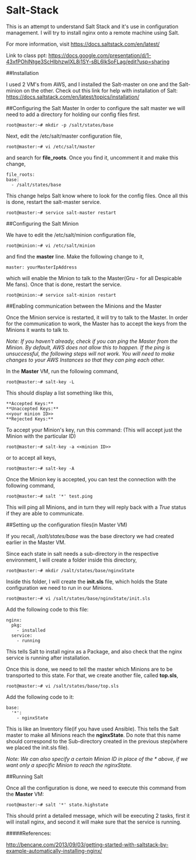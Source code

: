 # Salt-Stack

This is an attempt to understand Salt Stack and it's use in configuration management. I will try to install nginx onto a remote machine using Salt.

For more information, visit https://docs.saltstack.com/en/latest/

Link to class ppt: https://docs.google.com/presentation/d/1-43xfPOhlNtge3ScHIbhzwIXL8i1SY-sBL6lkSoFLag/edit?usp=sharing

##Installation

I used 2 VM's from AWS, and I installed the Salt-master on one and the Salt-minion on the other. Check out this link for help with installation of Salt:
https://docs.saltstack.com/en/latest/topics/installation/

##Configuring the Salt Master
In order to configure the salt master we will need to add a directory for holding our config files first.

    root@master:~# mkdir -p /salt/states/base

Next, edit the /etc/salt/master configuration file,

    root@master:~# vi /etc/salt/master

and search for **file_roots**. Once you find it, uncomment it and make this change,

    file_roots:
    base:
      - /salt/states/base

This change helps Salt know where to look for the config files. Once all this is done, restart the salt-master service.

    root@master:~# service salt-master restart

##Configuring the Salt Minion

We have to edit the /etc/salt/minion configuration file,

    root@minion:~# vi /etc/salt/minion

and find the **master** line. Make the following change to it,

    master: yourMasterIpAddress

which will enable the Minion to talk to the Master(Gru - for all Despicable Me fans). Once that is done, restart the service.

    root@minion:~# service salt-minion restart

##Enabling communication between the Minions and the Master

Once the Minion service is restarted, it will try to talk to the Master. In order for the communication to work, the Master has to accept the keys from the Minions it wants to talk to.

*Note: If you haven't already, check if you can ping the Master from the Minion. By default, AWS does not allow this to happen. If the ping is unsuccessful, the following steps will not work. You will need to make changes to your AWS Instances so that they can ping each other.*

In the **Master** VM, run the following command,

    root@master:~# salt-key -L

This should display a list something like this,

    **Accepted Keys:**
    **Unaccepted Keys:**
    <<your minion ID>>
    **Rejected Keys:**

To accept your Minion's key, run this command: (This will accept just the Minion with the particular ID)

    root@master:~# salt-key -a <<minion ID>>

or to accept all keys,

    root@master:~# salt-key -A

Once the Minion key is accepted, you can test the connection with the following command,

    root@master:~# salt '*' test.ping

This will ping all Minions, and in turn they will reply back with a *True* status if they are able to communicate.

##Setting up the configuration files(in Master VM)

If you recall, */salt/states/base* was the base directory we had created earlier in the Master VM.

Since each state in salt needs a sub-directory in the respective environment, I will create a folder inside this directory,

    root@master:~# mkdir /salt/states/base/nginxState

Inside this folder, I will create the **init.sls** file, which holds the State configuration we need to run in our Minions.

    root@master:~# vi /salt/states/base/nginxState/init.sls

Add the following code to this file:

    nginx:
      pkg:
        - installed
      service:
        - running
        
This tells Salt to install nginx as a Package, and also check that the nginx service is running after installation.

Once this is done, we need to tell the master which Minions are to be transported to this state. For that, we create another file, called **top.sls**,

    root@master:~# vi /salt/states/base/top.sls

Add the following code to it:

    base:
      '*':
        - nginxState

This is like an Inventory file(if you have used Ansible). This tells the Salt master to make all Minions reach the **nginxState**. Do note that this name should correspond to the Sub-directory created in the previous step(where we placed the init.sls file).

*Note: We can also specify a certain Minion ID in place of the * above, if we want only a specific Minion to reach the nginxState.*

##Running Salt

Once all the configuration is done, we need to execute this command from the **Master** VM:

    root@master:~# salt '*' state.highstate
  
This should print a detailed message, which will be executing 2 tasks, first it will install nginx, and second it will make sure that the service is running.

#####References:

http://bencane.com/2013/09/03/getting-started-with-saltstack-by-example-automatically-installing-nginx/
